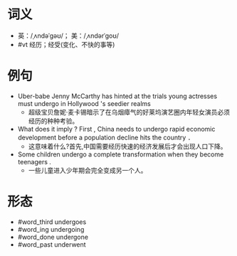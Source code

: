 # 词义
- 英：/ˌʌndəˈɡəʊ/； 美：/ˌʌndərˈɡoʊ/
- #vt 经历；经受(变化、不快的事等)
# 例句
- Uber-babe Jenny McCarthy has hinted at the trials young actresses must undergo in Hollywood 's seedier realms
	- 超级宝贝詹妮·麦卡锡暗示了在乌烟瘴气的好莱坞演艺圈内年轻女演员必须经历的种种考验。
- What does it imply ? First , China needs to undergo rapid economic development before a population decline hits the country ．
	- 这意味着什么?首先,中国需要经历快速的经济发展后才会出现人口下降。
- Some children undergo a complete transformation when they become teenagers .
	- 一些儿童进入少年期会完全变成另一个人。
# 形态
- #word_third undergoes
- #word_ing undergoing
- #word_done undergone
- #word_past underwent
